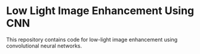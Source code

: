 # Low Light Image Enhancement Using CNN

This repository contains code for low-light image enhancement using convolutional neural networks.
